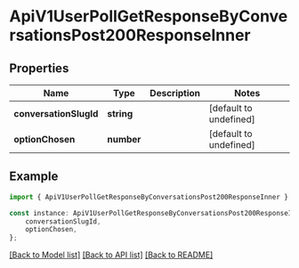# ApiV1UserPollGetResponseByConversationsPost200ResponseInner


## Properties

Name | Type | Description | Notes
------------ | ------------- | ------------- | -------------
**conversationSlugId** | **string** |  | [default to undefined]
**optionChosen** | **number** |  | [default to undefined]

## Example

```typescript
import { ApiV1UserPollGetResponseByConversationsPost200ResponseInner } from './api';

const instance: ApiV1UserPollGetResponseByConversationsPost200ResponseInner = {
    conversationSlugId,
    optionChosen,
};
```

[[Back to Model list]](../README.md#documentation-for-models) [[Back to API list]](../README.md#documentation-for-api-endpoints) [[Back to README]](../README.md)
